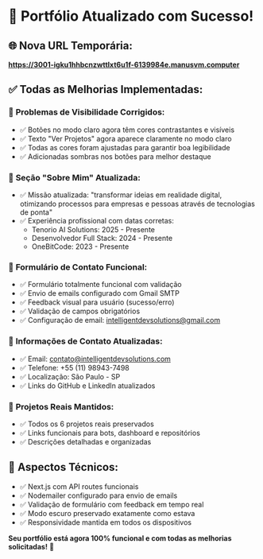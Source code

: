 # 🎉 Portfólio Atualizado com Sucesso!

## 🌐 **Nova URL Temporária:**
**https://3001-igku1hhbcnzwttlxt6u1f-6139984e.manusvm.computer**

## ✅ **Todas as Melhorias Implementadas:**

### 🎨 **Problemas de Visibilidade Corrigidos:**
- ✅ Botões no modo claro agora têm cores contrastantes e visíveis
- ✅ Texto "Ver Projetos" agora aparece claramente no modo claro
- ✅ Todas as cores foram ajustadas para garantir boa legibilidade
- ✅ Adicionadas sombras nos botões para melhor destaque

### 📝 **Seção "Sobre Mim" Atualizada:**
- ✅ Missão atualizada: "transformar ideias em realidade digital, otimizando processos para empresas e pessoas através de tecnologias de ponta"
- ✅ Experiência profissional com datas corretas:
  - Tenorio AI Solutions: 2025 - Presente
  - Desenvolvedor Full Stack: 2024 - Presente  
  - OneBitCode: 2023 - Presente

### 📧 **Formulário de Contato Funcional:**
- ✅ Formulário totalmente funcional com validação
- ✅ Envio de emails configurado com Gmail SMTP
- ✅ Feedback visual para usuário (sucesso/erro)
- ✅ Validação de campos obrigatórios
- ✅ Configuração de email: intelligentdevsolutions@gmail.com

### 📱 **Informações de Contato Atualizadas:**
- ✅ Email: contato@intelligentdevsolutions.com
- ✅ Telefone: +55 (11) 98943-7498
- ✅ Localização: São Paulo - SP
- ✅ Links do GitHub e LinkedIn atualizados

### 🚀 **Projetos Reais Mantidos:**
- ✅ Todos os 6 projetos reais preservados
- ✅ Links funcionais para bots, dashboard e repositórios
- ✅ Descrições detalhadas e organizadas

## 🔧 **Aspectos Técnicos:**
- ✅ Next.js com API routes funcionais
- ✅ Nodemailer configurado para envio de emails
- ✅ Validação de formulário com feedback em tempo real
- ✅ Modo escuro preservado exatamente como estava
- ✅ Responsividade mantida em todos os dispositivos

**Seu portfólio está agora 100% funcional e com todas as melhorias solicitadas!** 🌟

